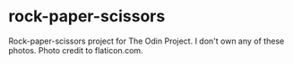 # rock-paper-scissors
Rock-paper-scissors project for The Odin Project. I don't own any of these photos. Photo credit to flaticon.com.